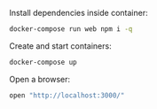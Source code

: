 Install dependencies inside container:
```bash
docker-compose run web npm i -q
````

Create and start containers:
```bash
docker-compose up
```

Open a browser:
```bash
open "http://localhost:3000/"
```